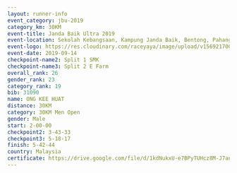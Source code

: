 ```yaml
---
layout: runner-info 
event_category: jbu-2019 
category_km: 30KM 
event-title: Janda Baik Ultra 2019 
event-location: Sekolah Kebangsaan, Kampung Janda Baik, Bentong, Pahang, Malaysia 
event-logo: https://res.cloudinary.com/raceyaya/image/upload/v1569217009/logo/janda-baik_vch1pc.jpg 
event-date: 2019-09-14 
checkpoint-name2: Split 1 SMK 
checkpoint-name3: Split 2 E Farm 
overall_rank: 26
gender_rank: 23
category_rank: 19
bib: 31090
name: ONG KEE HUAT
distance: 30KM
category: 30KM Men Open
gender: Male
start: 2-00-00
checkpoint2: 3-43-33
checkpoint3: 5-18-17
finish: 5-42-44
country: Malaysia
certificate: https://drive.google.com/file/d/1kdNukxU-e7BPyTUHcz8M-J7anbXjEiDW/view?usp=sharing
---
```

